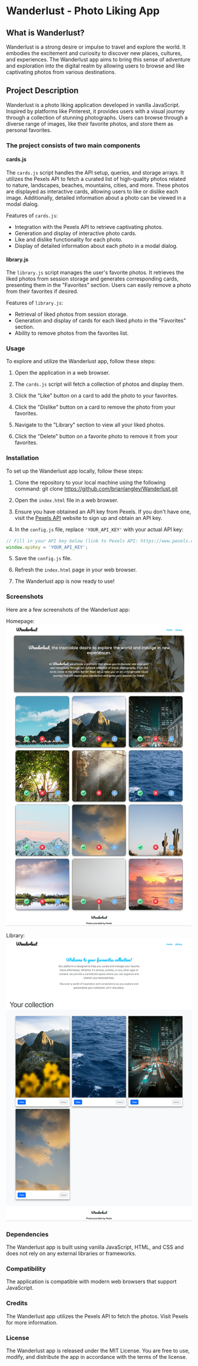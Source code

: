 # Wanderlust - Photo Liking App

## What is Wanderlust?
Wanderlust is a strong desire or impulse to travel and explore the world. It embodies the excitement and curiosity to discover new places, cultures, and experiences. The Wanderlust app aims to bring this sense of adventure and exploration into the digital realm by allowing users to browse and like captivating photos from various destinations.

## Project Description

Wanderlust is a photo liking application developed in vanilla JavaScript. Inspired by platforms like Pinterest, it provides users with a visual journey through a collection of stunning photographs. Users can browse through a diverse range of images, like their favorite photos, and store them as personal favorites.

### The project consists of two main components

#### cards.js

The `cards.js` script handles the API setup, queries, and storage arrays. It utilizes the Pexels API to fetch a curated list of high-quality photos related to nature, landscapes, beaches, mountains, cities, and more. These photos are displayed as interactive cards, allowing users to like or dislike each image. Additionally, detailed information about a photo can be viewed in a modal dialog.

Features of `cards.js`:

- Integration with the Pexels API to retrieve captivating photos.
- Generation and display of interactive photo cards.
- Like and dislike functionality for each photo.
- Display of detailed information about each photo in a modal dialog.

#### library.js

The `library.js` script manages the user's favorite photos. It retrieves the liked photos from session storage and generates corresponding cards, presenting them in the "Favorites" section. Users can easily remove a photo from their favorites if desired.

Features of `library.js`:

- Retrieval of liked photos from session storage.
- Generation and display of cards for each liked photo in the "Favorites" section.
- Ability to remove photos from the favorites list.

### Usage

To explore and utilize the Wanderlust app, follow these steps:

1. Open the application in a web browser.

2. The `cards.js` script will fetch a collection of photos and display them.

3. Click the "Like" button on a card to add the photo to your favorites.

4. Click the "Dislike" button on a card to remove the photo from your favorites.

5. Navigate to the "Library" section to view all your liked photos.

6. Click the "Delete" button on a favorite photo to remove it from your favorites.

### Installation

To set up the Wanderlust app locally, follow these steps:

1. Clone the repository to your local machine using the following command: git clone https://github.com/brianlangley/Wanderlust.git

2. Open the `index.html` file in a web browser.

3. Ensure you have obtained an API key from Pexels. If you don't have one, visit the [Pexels API](https://www.pexels.com/api/) website to sign up and obtain an API key.

4. In the `config.js` file, replace `'YOUR_API_KEY'` with your actual API key:

```javascript
// Fill in your API key below (link to Pexels API: https://www.pexels.com/api/)
window.apiKey = 'YOUR_API_KEY';
```
5. Save the `config.js` file.

6. Refresh the `index.html` page in your web browser.

7. The Wanderlust app is now ready to use!

### Screenshots

Here are a few screenshots of the Wanderlust app:

Homepage:
![Homepage](./screenshots/home.png)

Library:
![Library](./screenshots/library.png)

### Dependencies

The Wanderlust app is built using vanilla JavaScript, HTML, and CSS and does not rely on any external libraries or frameworks.

### Compatibility

The application is compatible with modern web browsers that support JavaScript.

### Credits

The Wanderlust app utilizes the Pexels API to fetch the photos. Visit Pexels for more information.

### License

The Wanderlust app is released under the MIT License. You are free to use, modify, and distribute the app in accordance with the terms of the license.
